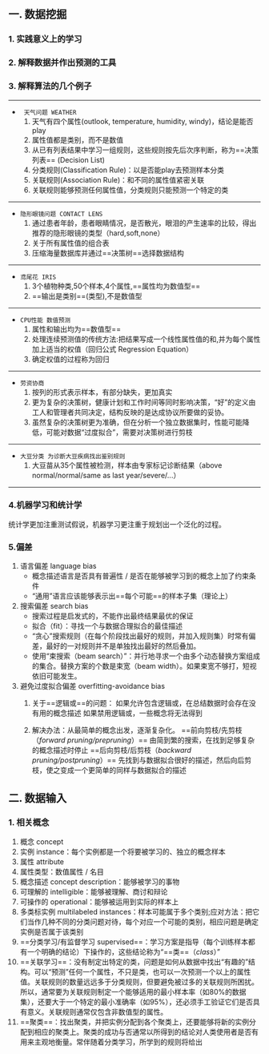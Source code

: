 ## 一. 数据挖掘
### 1. 实践意义上的学习
### 2. 解释数据并作出预测的工具
### 3. 解释算法的几个例子
----------------------------------
* ` 天气问题 WEATHER`
 	1. 天气有四个属性(outlook, temperature, humidity, windy)，结论是能否play
 	2. 属性值都是类别，而不是数值
 	3. 从已有列表结果中学习一组规则，这些规则按先后次序判断，称为==决策列表== (Decision List)
 	4. 分类规则(Classification Rule)：以是否能play去预测样本分类
 	5. 关联规则(Association Rule)：和不同的属性值紧密关联
 	6. 关联规则能够预测任何属性值，分类规则只能预测一个特定的类
***
* `隐形眼镜问题 CONTACT LENS`
    1. 通过患者年龄，患者眼睛情况，是否散光，眼泪的产生速率的比较，得出推荐的隐形眼镜的类型（hard,soft,none）
    2. 关于所有属性值的组合表
    3. 压缩海量数据库并通过==决策树==选择数据结构
***
* `鸢尾花 IRIS`
    1. 3个植物种类,50个样本,4个属性,==属性均为数值型==
    2. ==输出是类别==(类型),不是数值型

***
* `CPU性能 数值预测`
    1. 属性和输出均为==数值型==
    2. 处理连续预测值的传统方法:把结果写成一个线性属性值的和,并为每个属性加上适当的权值（回归公式 Regression Equation）
    3. 确定权值的过程称为回归
***
* `劳资协商`
    1. 按列的形式表示样本，有部分缺失，更加真实
    2. 更为复杂的决策树，健康计划和工作时间等同时影响决策，“好”的定义由工人和管理者共同决定，结构反映的是达成协议所要做的妥协。
    3. 虽然复杂的决策树更为准确，但在分析一个独立数据集时，性能可能降低，可能对数据“过度拟合”，需要对决策树进行剪枝
***
* ` 大豆分类 为诊断大豆疾病找出鉴别规则 `
  1. 大豆苗从35个属性被检测，样本由专家标记诊断结果（above normal/normal/same as last year/severe/...）
***

### 4.机器学习和统计学
统计学更加注重测试假说，机器学习更注重于规划出一个泛化的过程。
### 5.偏差
 1. 语言偏差 language bias
	 - 概念描述语言是否具有普遍性 / 是否在能够被学习到的概念上加了约束条件
	 - “通用”语言应该能够表示出==每个可能==的样本子集（理论上）
 2. 搜索偏差 search bias
	 - 搜索过程是启发式的，不能作出最终结果最优的保证
	 - 拟合（fit）：寻找一个与数据合理拟合的最佳描述
	 - “贪心”搜索规则（在每个阶段找出最好的规则，并加入规则集）时常有偏差，最好的一对规则并不是单独找出最好的然后叠加。
	 - 使用“束搜索（beam search）”：并行地寻求一个由多个动态替换方案组成的集合。替换方案的个数是束宽（beam width）。如果束宽不够打，短视依旧可能发生。
 3. 避免过度拟合偏差 overfitting-avoidance bias
	 1. 关于==逻辑或==的问题：
		如果允许包含逻辑或，在总结数据时会存在没有用的概念描述
		如果禁用逻辑或，一些概念将无法得到

	 2. 解决办法：从最简单的概念出发，逐渐复杂化。
		==前向剪枝/先剪枝（*forward pruning/prepruning*）== 由简到繁的搜索，在找到足够复杂的概念描述时停止
		==后向剪枝/后剪枝（*backward pruning/postpruning*）== 先找到与数据拟合很好的描述，然后向后剪枝，使之变成一个更简单的同样与数据拟合的描述

## 二. 数据输入
### 1. 相关概念
 1. 概念 concept
 2. 实例 instance：每个实例都是一个将要被学习的、独立的概念样本
 3. 属性 attribute
 4. 属性类型：数值属性 / 名目
 5. 概念描述 concept description：能够被学习的事物
 6. 可理解的 intelligible：能够被理解、商讨和辩论
 7. 可操作的 operational：能够被运用到实际的样本上
 8. 多类标实例 multilabeled instances：样本可能属于多个类别;应对方法：把它们当作几种不同的分类问题对待，每个对应一个可能的类别，相应问题是确定实例是否属于该类别
 9. ==分类学习/有监督学习 supervised==：学习方案是指导（每个训练样本都有一个明确的结论）下操作的，这些结论称为“==类==（*class*）”
 10. ==关联学习==：没有制定出特定的类，问题是如何从数据中找出“有趣的”结构。可以“预测”任何一个属性，不只是类，也可以一次预测一个以上的属性值。关联规则的数量远远多于分类规则，但要避免被过多的关联规则所困扰。所以，通常要为关联规则制定一个能够适用的最小样本率（如80%的数据集），还要大于一个特定的最小准确率（如95%），还必须手工验证它们是否具有意义。关联规则通常仅包含非数值型的属性。
 11. ==聚类==：找出聚类，并把实例分配到各个聚类上，还要能够将新的实例分配到相应的聚类上。聚类的成功与否通常以所得到的结论对人类使用者是否有用来主观地衡量。常伴随着分类学习，所学到的规则将给出


